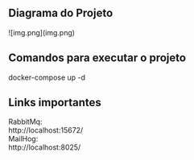 <h2>Diagrama do Projeto</h2>
![img.png](img.png)



<h2>Comandos para executar o projeto </h2>
docker-compose up -d


<h2>Links importantes </h2>
RabbitMq:<br>
http://localhost:15672/<br>
MailHog:<br>
http://localhost:8025/<br>
